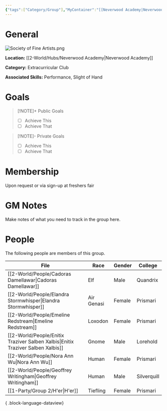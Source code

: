 ```yaml
---
{"tags":["Category/Group"],"MyContainer":"[[Neverwood Academy|Neverwood Academy]]","MyCategory":"Extracurricular Club","image":"Society of Fine Artists.png","obsidianUIMode":"preview","leaders":null,"staff":null,"members":null,"initiates":["Cadoras Damellawar"],"primary_contact":null,"Skill1":"Performance","Skill2":"Slight of Hand","dg-publish":true,"permalink":"/2-world/groups/distinguished-society-of-fine-artists/","dgPassFrontmatter":true,"updated":"2025-09-29T12:28:02.000+01:00"}
---
```



# General

![Society of Fine Artists.png](/img/user/z_Assets/Extracurriculars/Society%20of%20Fine%20Artists.png)

**Location:** [[2-World/Hubs/Neverwood Academy\|Neverwood Academy]]

**Category:** Extracurricular Club

**Associated Skills:** Performance, Slight of Hand

# Goals

> [!NOTE]+ Public Goals
> - [ ] Achieve This
> - [ ] Achieve That

> [!NOTE]- Private Goals
> - [ ] Achieve This
> - [ ] Achieve That

# Membership
Upon request or via sign-up at freshers fair

# GM Notes

Make notes of what you need to track in the group here. 


# People

The following people are members of this group.  

| File                                                                               | Race       | Gender | College     |
| ---------------------------------------------------------------------------------- | ---------- | ------ | ----------- |
| [[2-World/People/Cadoras Damellawar\|Cadoras Damellawar]]                       | Elf        | Male   | Quandrix    |
| [[2-World/People/Elandra Stormwhisper\|Elandra Stormwhisper]]                   | Air Genasi | Female | Prismari    |
| [[2-World/People/Emeline Redstream\|Emeline Redstream]]                         | Loxodon    | Female | Prismari    |
| [[2-World/People/Enitix Traziver Salben Xalbis\|Enitix Traziver Salben Xalbis]] | Gnome      | Male   | Lorehold    |
| [[2-World/People/Nora Ann Wu\|Nora Ann Wu]]                                     | Human      | Female | Prismari    |
| [[2-World/People/Geoffrey Writingham\|Geoffrey Writingham]]                     | Human      | Male   | Silverquill |
| [[1-Party/Group 2/H'er\|H'er]]                                                  | Tiefling   | Female | Prismari    |

{ .block-language-dataview}
